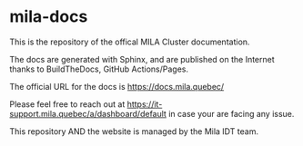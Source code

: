 # mila-docs

This is the repository of the offical MILA Cluster documentation.

The docs are generated with Sphinx, and are published on the Internet thanks to BuildTheDocs, GitHub Actions/Pages.

The official URL for the docs is https://docs.mila.quebec/

Please feel free to reach out at https://it-support.mila.quebec/a/dashboard/default in case your are facing any issue.

This repository AND the website is managed by the Mila IDT team.  
